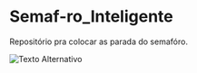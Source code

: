 # Semaf-ro_Inteligente
Repositório pra colocar as parada do semafóro.

<img src="file:///C:/Users/Matheus/Downloads/Sem%C3%A1foro%20Inteligente.png" alt="Texto Alternativo">
